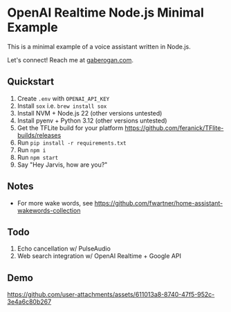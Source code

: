 # OpenAI Realtime Node.js Minimal Example

This is a minimal example of a voice assistant written in Node.js.

Let's connect! Reach me at [gaberogan.com](https://gaberogan.com).

## Quickstart

1. Create `.env` with `OPENAI_API_KEY`
2. Install `sox` i.e. `brew install sox`
3. Install NVM + Node.js 22 (other versions untested)
4. Install pyenv + Python 3.12 (other versions untested)
5. Get the TFLite build for your platform https://github.com/feranick/TFlite-builds/releases
6. Run `pip install -r requirements.txt`
7. Run `npm i`
8. Run `npm start`
9. Say "Hey Jarvis, how are you?"

## Notes

- For more wake words, see https://github.com/fwartner/home-assistant-wakewords-collection

## Todo

1. Echo cancellation w/ PulseAudio
2. Web search integration w/ OpenAI Realtime + Google API

## Demo

https://github.com/user-attachments/assets/611013a8-8740-47f5-952c-3e4a6c80b267
